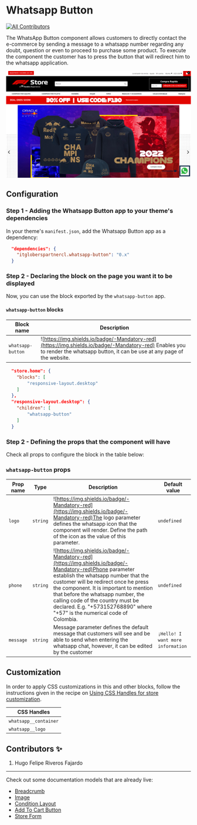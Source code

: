 # Whatsapp Button

<!-- DOCS-IGNORE:start -->
<!-- ALL-CONTRIBUTORS-BADGE:START - Do not remove or modify this section -->
[![All Contributors](https://img.shields.io/badge/all_contributors-1-orange.svg?style=flat-square)](#contributors-)
<!-- ALL-CONTRIBUTORS-BADGE:END -->
<!-- DOCS-IGNORE:end -->

The WhatsApp Button component allows customers to directly contact the e-commerce by sending a message to a whatsapp number regarding any doubt, question or even to proceed to purchase some product. To execute the component the customer has to press the button that will redirect him to the whatsapp application.

<img src="../react/assets/whatsapp-button.png" width="auto"/> 


## Configuration 

### Step 1 - Adding the Whatsapp Button app to your theme's dependencies

In your theme's `manifest.json`, add the Whatsapp Button app as a dependency:

```json
  "dependencies": {
    "itgloberspartnercl.whatsapp-button": "0.x"
  }
```

### Step 2 - Declaring the block on the page you want it to be displayed

Now, you can use the block exported by the `whatsapp-button` app.

#### `whatsapp-button` blocks
 Block name   | Description  |
| -------- | ------------------------ |
| `whatsapp-button`     |  ![https://img.shields.io/badge/-Mandatory-red](https://img.shields.io/badge/-Mandatory-red) Enables you to render the whatsapp button, it can be use at any page of the website.                                      

```json
  "store.home": {
    "blocks": [
        "responsive-layout.desktop"
    ]
  },
  "responsive-layout.desktop": {
    "children": [
        "whatsapp-button"
    ]
  }
```

### Step 2 - Defining the props that the component will have

Check all props to configure the block in the table below:

### `whatsapp-button` props

| Prop name    | Type            | Description    | Default value                                                                                                                               |
| ------------ | --------------- | --------------------------------------------------------------------------------------------------------------------------------------------- | ---------- | 
| `logo`      | `string`       | ![https://img.shields.io/badge/-Mandatory-red](https://img.shields.io/badge/-Mandatory-red)The logo parameter defines the whatsapp icon that the component will render. Define the path of the icon as the value of this parameter. | `undefined`        |
| `phone`      | `string`       | ![https://img.shields.io/badge/-Mandatory-red](https://img.shields.io/badge/-Mandatory-red)Phone parameter establish the whatsapp number that the customer will be redirect once he press the component. It is important to mention that before the whatsapp number, the calling code of the country must be declared. E.g. "+573152768890" where "+57" is the numerical code of Colombia.  | `undefined`        |
| `message`      | `string`       | Message parameter defines the default message that customers will see and be able to send when entering the whatsapp chat, however, it can be edited by the customer | `¡Hello! I want more information`        |

## Customization

In order to apply CSS customizations in this and other blocks, follow the instructions given in the recipe on [Using CSS Handles for store customization](https://vtex.io/docs/recipes/style/using-css-handles-for-store-customization).

| CSS Handles |
| ----------- | 
| `whatsapp__container` | 
| `whatsapp__logo` | 

<!-- DOCS-IGNORE:start -->

## Contributors ✨

1. Hugo Felipe Riveros Fajardo

---- 

Check out some documentation models that are already live: 
- [Breadcrumb](https://github.com/vtex-apps/breadcrumb)
- [Image](https://vtex.io/docs/components/general/vtex.store-components/image)
- [Condition Layout](https://vtex.io/docs/components/all/vtex.condition-layout@1.1.6/)
- [Add To Cart Button](https://vtex.io/docs/components/content-blocks/vtex.add-to-cart-button@0.9.0/)
- [Store Form](https://vtex.io/docs/components/all/vtex.store-form@0.3.4/)
